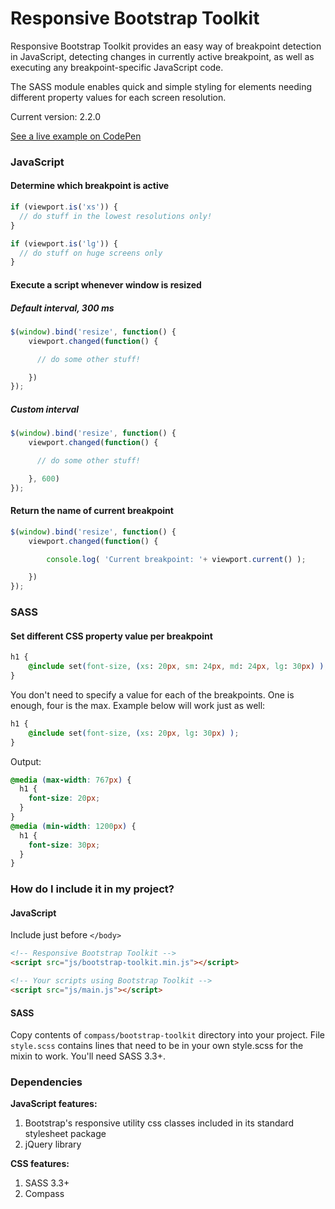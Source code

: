 # Responsive Bootstrap Toolkit


Responsive Bootstrap Toolkit provides an easy way of breakpoint detection in JavaScript, detecting changes in currently active breakpoint, as well as executing any breakpoint-specific JavaScript code.

The SASS module enables quick and simple styling for elements needing different property values for each screen resolution.

Current version: 2.2.0

[See a live example on CodePen](http://codepen.io/dih/full/ivECj)

### JavaScript
#### Determine which breakpoint is active

````javascript
if (viewport.is('xs')) {
  // do stuff in the lowest resolutions only!
}

if (viewport.is('lg')) {
  // do stuff on huge screens only
}
````

#### Execute a script whenever window is resized
##### Default interval, 300 ms

````javascript
$(window).bind('resize', function() {
    viewport.changed(function() {

      // do some other stuff!

    })
});
````

##### Custom interval

````javascript
$(window).bind('resize', function() {
    viewport.changed(function() {

      // do some other stuff!

    }, 600)
});
````

#### Return the name of current breakpoint

````javascript
$(window).bind('resize', function() {
    viewport.changed(function() {

        console.log( 'Current breakpoint: '+ viewport.current() );

    })
});
````

### SASS
#### Set different CSS property value per breakpoint

````css
h1 {
    @include set(font-size, (xs: 20px, sm: 24px, md: 24px, lg: 30px) );
}
````

You don't need to specify a value for each of the breakpoints. One is enough, four is the max. Example below will work just as well:

````css
h1 {
    @include set(font-size, (xs: 20px, lg: 30px) );
}
````

Output:

````css
@media (max-width: 767px) {
  h1 {
    font-size: 20px;
  }
}
@media (min-width: 1200px) {
  h1 {
    font-size: 30px;
  }
}
````


### How do I include it in my project?
#### JavaScript

Include just before `</body>`

````html
<!-- Responsive Bootstrap Toolkit -->
<script src="js/bootstrap-toolkit.min.js"></script>

<!-- Your scripts using Bootstrap Toolkit -->
<script src="js/main.js"></script>
````

#### SASS

Copy contents of `compass/bootstrap-toolkit` directory into your project. File `style.scss` contains lines that need to be in your own style.scss for the mixin to work. You'll need SASS 3.3+.


### Dependencies

**JavaScript features:**
  1. Bootstrap's responsive utility css classes included in its standard stylesheet package
  2. jQuery library

**CSS features:**
  1. SASS 3.3+
  2. Compass
